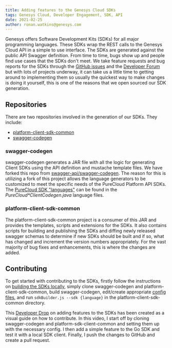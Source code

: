 ```yaml
---
title: Adding features to the Genesys Cloud SDKs
tags: Genesys Cloud, Developer Engagement, SDK, API
date: 2021-02-25
author: ronan.watkins@genesys.com
---
```


Genesys offers Software Development Kits (SDKs) for all major programming languages. These SDKs wrap the REST calls to the Genesys Cloud API in a simple to use interface. The SDKs are generated against the public API Swagger definition. From time to time, bugs show up and people find use cases that the SDKs don't meet. 
We take feature requests and bug reports for the SDKs through the [GitHub issues](https://github.com/purecloudlabs/platform-client-sdk-common/issues) and the [Developer Forum](https://developer.mypurecloud.com/forum) but with lots of projects underway, it can take us a little time to getting around to implementing them so usually the quickest way to make changes is doing it yourself, this is one of the reasons that we open sourced our SDK generation.

## Repositories

There are two repositories involved in the generation of our SDKs. They include:

* [platform-client-sdk-common](https://github.com/MyPureCloud/platform-client-sdk-common)
* [swagger-codegen](https://github.com/MyPureCloud/swagger-codegen)

### swagger-codegen

swagger-codegen generates a JAR file with all the logic for generating Client SDKs using the API definition and mustache template files. We have forked this repo from [swagger-api/swagger-codegen](https://github.com/swagger-api/swagger-codegen). The reason for this is utilizing a fork of this project allows the language generators to be customized to meet the specific needs of the PureCloud Platform API SDKs. The [PureCloud SDK "languages"](https://github.com/MyPureCloud/swagger-codegen/tree/master/modules/swagger-codegen/src/main/java/io/swagger/codegen/languages) can be found in the _PureCloud*ClientCodegen.java_ language files.

### platform-client-sdk-common

The platform-client-sdk-common project is a consumer of this JAR and provides the templates, scripts and extensions for the SDKs. It also contains scripts for building and publishing the SDKs and diffing newly released swagger schemas to determine if new SDKs should be built and if so, what has changed and increment the version numbers appropriately.
For the vast majority of bug fixes and enhancements, this is where the changes are added.

## Contributing

To get started with contributing to the SDKs, firstly follow the instructions on [building the SDKs locally](https://github.com/MyPureCloud/platform-client-sdk-common/wiki/Building-Locally), simply clone swagger-codegen and platform-client-sdk-common, build swagger-codegen, edit/create appropriate [config files](https://github.com/MyPureCloud/platform-client-sdk-common/wiki/Config-Files), and run `sdkBuilder.js --sdk {language}` in the platform-client-sdk-common directory.

This [Developer Drop](https://youtu.be/NqaIykM7r30) on adding features to the SDKs has been created as a visual guide on how to contribute. In this video, I start off by cloning swagger-codegen and platform-sdk-client-common and setting them up with the necessary config. I then add a simple feature to the Go SDK and test it with a local SDK client. Finally, I push the changes to GitHub and create a pull request.